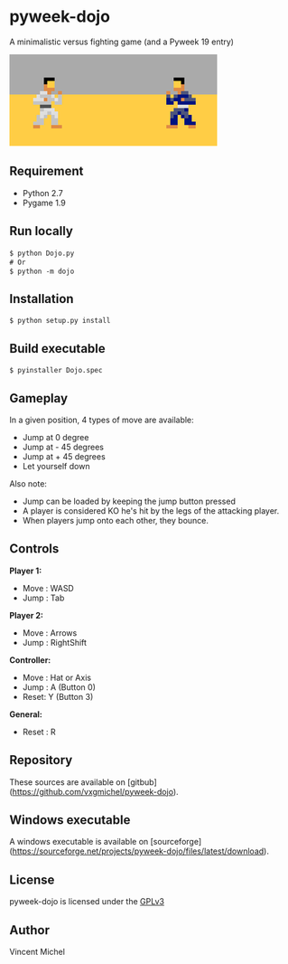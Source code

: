 pyweek-dojo
===========

A minimalistic versus fighting game (and a Pyweek 19 entry) 

![Screenshot](/resource/image/screenshot.png?raw=true "ScreenShot")

## Requirement

- Python 2.7
- Pygame 1.9

## Run locally

    $ python Dojo.py 
	# Or
	$ python -m dojo

## Installation

    $ python setup.py install

## Build executable

    $ pyinstaller Dojo.spec
	
## Gameplay

In a given position, 4 types of move are available:
 - Jump at 0 degree
 - Jump at - 45 degrees
 - Jump at + 45 degrees 
 - Let yourself down
 
Also note:
 - Jump can be loaded by keeping the jump button pressed
 - A player is considered KO he's hit by the legs of the attacking player.
 - When players jump onto each other, they bounce.
	
## Controls

**Player 1:**
 - Move : WASD 
 - Jump : Tab
 
**Player 2:**
 - Move : Arrows 
 - Jump : RightShift
 
**Controller:**
 - Move : Hat or Axis 
 - Jump : A (Button 0)
 - Reset: Y (Button 3)
 
**General:**
  - Reset : R
  
## Repository

These sources are available on [gitbub]
(https://github.com/vxgmichel/pyweek-dojo).

## Windows executable

A windows executable is available on [sourceforge]
(https://sourceforge.net/projects/pyweek-dojo/files/latest/download).

## License

pyweek-dojo is licensed under the [GPLv3](http://www.gnu.org/licenses/gpl-3.0-standalone.html)

## Author

Vincent Michel